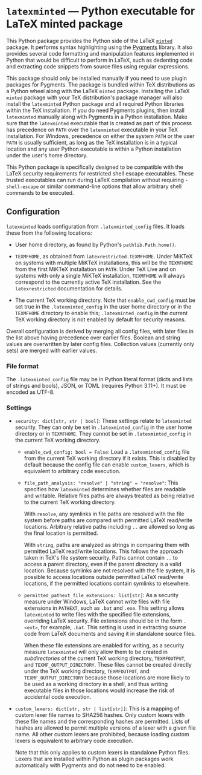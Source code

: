 # `latexminted` — Python executable for LaTeX minted package

This Python package provides the Python side of the LaTeX
[`minted`](https://github.com/gpoore/minted) package.  It performs syntax
highlighting using the [Pygments](https://pygments.org/) library.  It also
provides several code formatting and manipulation features implemented in
Python that would be difficult to perform in LaTeX, such as dedenting code and
extracting code snippets from source files using regular expressions.

This package should only be installed manually if you need to use plugin
packages for Pygments.  The package is bundled within TeX distributions as a
Python wheel along with the LaTeX `minted` package.  Installing the LaTeX
`minted` package with your TeX distribution's package manager will also
install the `latexminted` Python package and all required Python libraries
within the TeX installation.  If you do need Pygments plugins, then install
`latexminted` manually along with Pygments in a Python installation.  Make
sure that the `latexminted` executable that is created as part of this process
has precedence on `PATH` over the `latexminted` executable in your TeX
installation.  For Windows, precedence on either the system `PATH` or the user
`PATH` is usually sufficient, as long as the TeX installation is in a typical
location and any user Python executable is within a Python installation under
the user's home directory.

This Python package is specifically designed to be compatible with the LaTeX
security requirements for restricted shell escape executables.  These trusted
executables can run during LaTeX compilation without requiring `-shell-escape`
or similar command-line options that allow arbitrary shell commands to be
executed.


## Configuration

`latexminted` loads configuration from `.latexminted_config` files.  It loads
these from the following locations:

  * User home directory, as found by Python's `pathlib.Path.home()`.

  * `TEXMFHOME`, as obtained from `latexrestricted.TEXMFHOME`.  Under MiKTeX
    on systems with multiple MiKTeX installations, this will be the
    `TEXMFHOME` from the first MiKTeX installation on `PATH`.  Under TeX Live
    and on systems with only a single MiKTeX installation, `TEXMFHOME` will
    always correspond to the currently active TeX installation.  See the
    `latexrestricted` documentation for details.

  * The current TeX working directory.  Note that `enable_cwd_config` must be
    set true in the `.latexminted_config` in the user home directory or in the
    `TEXMFHOME` directory to enable this; `.latexminted_config` in the current
    TeX working directory is not enabled by default for security reasons.

Overall configuration is derived by merging all config files, with later files
in the list above having precedence over earlier files.  Boolean and string
values are overwritten by later config files.   Collection values (currently
only sets) are merged with earlier values.

### File format

The `.latexminted_config` file may be in Python literal format (dicts and
lists of strings and bools), JSON, or TOML (requires Python 3.11+).  It must
be encoded as UTF-8.

### Settings

* `security: dict[str, str | bool]`:  These settings relate to `latexminted`
  security.  They can only be set in `.latexminted_config` in the user home
  directory or in `TEXMFHOME`.  They cannot be set in `.latexminted_config` in
  the current TeX working directory.

  - `enable_cwd_config: bool = False`:  Load a `.latexminted_config` file from
    the current TeX working directory if it exists.  This is disabled by
    default because the config file can enable `custom_lexers`, which is
    equivalent to arbitrary code execution.

  - `file_path_analysis: "resolve" | "string" = "resolve"`:  This specifies
    how `latexminted` determines whether files are readable and writable.
    Relative files paths are always treated as being relative to the current
    TeX working directory.

    With `resolve`, any symlinks in file paths are resolved with the file
    system before paths are compared with permitted LaTeX read/write
    locations.  Arbitrary relative paths including `..` are allowed so long as
    the final location is permitted.

    With `string`, paths are analyzed as strings in comparing them with
    permitted LaTeX read/write locations.  This follows the approach taken in
    TeX's file system security.  Paths cannot contain `..` to access a parent
    directory, even if the parent directory is a valid location.  Because
    symlinks are not resolved with the file system, it is possible to access
    locations outside permitted LaTeX read/write locations, if the permitted
    locations contain symlinks to elsewhere.

  - `permitted_pathext_file_extensions: list[str]`:  As a security measure
    under Windows, LaTeX cannot write files with file extensions in `PATHEXT`,
    such as `.bat` and `.exe`.  This setting allows `latexminted` to write
    files with the specified file extensions, overriding LaTeX security.  File
    extensions should be in the form `.<ext>`, for example, `.bat`.  This
    setting is used in extracting source code from LaTeX documents and saving
    it in standalone source files.

    When these file extensions are enabled for writing, as a security measure
    `latexminted` will only allow them to be created in *subdirectories* of
    the current TeX working directory, `TEXMFOUTPUT`, and
    `TEXMF_OUTPUT_DIRECTORY`.  These files cannot be created directly under
    the TeX working directory, `TEXMFOUTPUT`, and `TEXMF_OUTPUT_DIRECTORY`
    because those locations are more likely to be used as a working directory
    in a shell, and thus writing executable files in those locations would
    increase the risk of accidental code execution.

* `custom_lexers: dict[str, str | list[str]]`:  This is a mapping of custom
  lexer file names to SHA256 hashes.  Only custom lexers with these file names
  and the corresponding hashes are permitted.  Lists of hashes are allowed to
  permit multiple versions of a lexer with a given file name.  All other
  custom lexers are prohibited, because loading custom lexers is equivalent to
  arbitrary code execution.

  Note that this only applies to custom lexers in standalone Python files.
  Lexers that are installed within Python as plugin packages work
  automatically with Pygments and do not need to be enabled.

